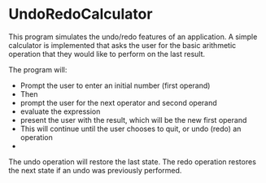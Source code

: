 # UndoRedoCalculator
This program simulates the undo/redo features of an application. A simple calculator is implemented that asks the user for the basic arithmetic operation
that they would like to perform on the last result.

The program will:
- Prompt the user to enter an initial number (first operand)
- Then
- prompt the user for the next operator and second operand
- evaluate the expression
- present the user with the result, which will be the new first operand
- This will continue until the user chooses to quit, or undo (redo) an operation
- 
The undo operation will restore the last state. The redo operation restores the next state if an
undo was previously performed.
